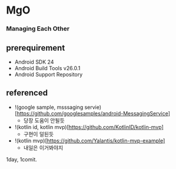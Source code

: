 # MgO
### Managing Each Other

## prerequirement
* Android SDK 24
* Android Build Tools v26.0.1
* Android Support Repository


## referenced
* !(google sample, msssaging servie)[https://github.com/googlesamples/android-MessagingService]
  * 당장 도움이 안될듯
* !(kotlin id, kotlin mvp)[https://github.com/KotlinID/kotlin-mvp]
  * 구현이 덜된듯
* !(kotlin mvp)[https://github.com/Yalantis/kotlin-mvp-example]
  * 내일은 이거봐야지



1day, 1comit.
